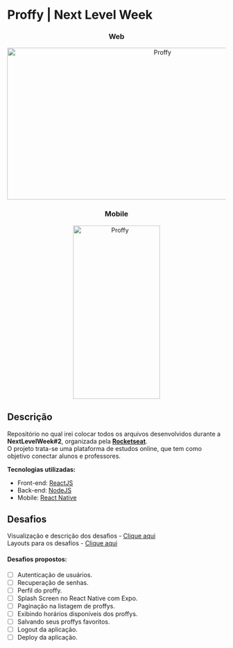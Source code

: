 # Proffy | Next Level Week

<h3 align="center">Web</h3>
<p align="center">
  <img src="https://i.imgur.com/qPIHc32.png" alt="Proffy" width="700px" height="350">
</p>

<h3 align="center">Mobile</h3>
<p align="center">
  <img src="https://i.imgur.com/BFScX7f.png" alt="Proffy" width="200px" height="400">
</p>

## Descrição ##
Repositório no qual irei colocar todos os arquivos desenvolvidos durante a **NextLevelWeek#2**, organizada pela [**Rocketseat**](https://rocketseat.com.br).<br />
O projeto trata-se uma plataforma de estudos online, que tem como objetivo conectar alunos e professores.

**Tecnologias utilizadas:**
- Front-end: [ReactJS](https://pt-br.reactjs.org)
- Back-end: [NodeJS](https://nodejs.org/en/)
- Mobile: [React Native](https://reactnative.dev)

## Desafios ##
Visualização e descrição dos desafios - [Clique aqui](https://www.notion.so/Vers-o-2-0-Proffy-eefca1b981694cd0a895613bc6235970) <br />
Layouts para os desafios - [Clique aqui](https://github.com/AllanCapistrano/next-level-week-2/releases/tag/1.0)

#### Desafios propostos: ####
- [ ] Autenticação de usuários.
- [ ] Recuperação de senhas.
- [ ] Perfil do proffy.
- [ ] Splash Screen no React Native com Expo.
- [ ] Paginação na listagem de proffys.
- [ ] Exibindo horários disponíveis dos proffys.
- [ ] Salvando seus proffys favoritos.
- [ ] Logout da aplicação.
- [ ] Deploy da aplicação.
